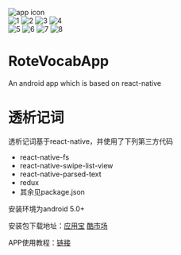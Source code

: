 ![app icon](http://awangimage.b0.upaiyun.com/github/RoteVocabApp/icon2.2.png!/fw/100)
<br />
![1](http://awangimage.b0.upaiyun.com/github/RoteVocabApp/1.png!/fw/200)
![2](http://awangimage.b0.upaiyun.com/github/RoteVocabApp/2.png!/fw/200)
![3](http://awangimage.b0.upaiyun.com/github/RoteVocabApp/3.png!/fw/200)
![4](http://awangimage.b0.upaiyun.com/github/RoteVocabApp/4.png!/fw/200)
<br />
![5](http://awangimage.b0.upaiyun.com/github/RoteVocabApp/5.png!/fw/200)
![6](http://awangimage.b0.upaiyun.com/github/RoteVocabApp/6.png!/fw/200)
![7](http://awangimage.b0.upaiyun.com/github/RoteVocabApp/7.png!/fw/200)
![8](http://awangimage.b0.upaiyun.com/github/RoteVocabApp/8.png!/fw/200)

# RoteVocabApp
An android app which is based on react-native

# 透析记词
透析记词基于react-native，并使用了下列第三方代码
- react-native-fs
- react-native-swipe-list-view
- react-native-parsed-text
- redux
- 其余见package.json

安装环境为android 5.0+

安装包下载地址：[应用宝](http://sj.qq.com/myapp/detail.htm?apkName=com.rotevocabapp) [酷市场](http://www.coolapk.com/apk/com.rotevocabapp)

APP使用教程：[链接](http://rollawang.com/2016/12/04/%E9%80%8F%E6%9E%90%E8%AE%B0%E8%AF%8D1-2-0%E7%94%A8%E6%B3%95%E6%8C%87%E5%8D%97/)
